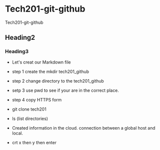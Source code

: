 # Tech201-git-github
Tech201-git-github
## Heading2
### Heading3
- Let's creat our Markdown file

- step 1 create the mkdir tech201_github

- step 2 change directory to the tech201_github

- setp 3 use pwd to see if your are in the correct place. 

- step 4 copy HTTPS form 

- git clone tech201 

- ls (list directories)

- Created information in the cloud. connection between a global host and local. 

- crt x then y then enter 
